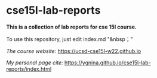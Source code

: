 # cse15l-lab-reports

**This is a collection of lab reports for cse 15l course.** 

To use this repository, just edit index.md 
"&nbsp；"

*The course website:*
https://ucsd-cse15l-w22.github.io

*My personal page cite:*
https://ygnina.github.io/cse15l-lab-reports/index.html
